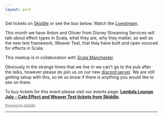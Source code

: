 ```yaml
---
layout: post
---
```


Get tickets on [Skiddle][Skiddle] or see the box below. Watch the [Livestream][Livestream].

This month we have Anton and Olivier from Disney Streaming Services will talk about effect types in Scala, what they are, why they matter, as well as the new test framework, Weaver Test, that they have built and open sourced for effects in Scala.

This meetup is in collaboration with [Scala Manchester][scala-manchester].

Obviously in the strange times that we live in we can't go to the pub after the talks, however please do join us on our new [discord server][Discord].
We are still getting setup with this, so let us know if there is anything you would like to see on there.

<!-- Start Ticket Box 13803816 -->
 <div id='ticketbox_ph_13803816' style='width:100%'><p>To buy tickets for this event please visit our events page: <a href='https://www.skiddle.com/whats-on/London/Virtual-Event/Lambda-Lounge-July---Cats-Effect-and-Weaver-Test/13803816/'><strong>Lambda Lounge July - Cats Effect and Weaver Test tickets from Skiddle</strong></a>.</p></div>
 <script type='text/javascript'>(function() { var po = document.createElement('script'); po.type = 'text/javascript'; po.async = true; po.src = 'https://www.skiddle.com/infofeed/ticketpage.php?ilid=13803816;type=embedded'; var s = document.getElementsByTagName('script')[0]; s.parentNode.insertBefore(po, s); })(); </script>
 <p style='margin-top:0;font-size:8pt;line-height:13px;'><a href='https://www.skiddle.com/' style='color:#666'>Powered by Skiddle</a></p>
 <!-- End Ticket Box 13803816 -->

---

[Livestream]: https://www.youtube.com/watch?v=OuTdqszl9jw
[Discord]: https://discord.gg/mQ9gGQN
[Skiddle]: http://skiddle.com/e/13803816
[scala-manchester]: https://www.meetup.com/scala-developers/